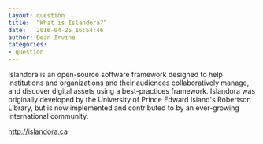 ```yaml
---
layout: question
title:  “What is Islandora?”
date:   2016-04-25 16:54:46
author: Dean Irvine
categories:
- question
---
```

Islandora is an open-source software framework designed to help institutions and organizations and their audiences collaboratively manage, and discover digital assets using a best-practices framework.  Islandora was originally developed by the University of Prince Edward Island's Robertson Library, but is now implemented and contributed to by an ever-growing international community.

http://islandora.ca